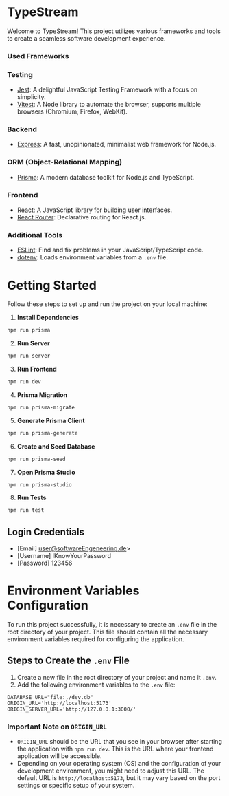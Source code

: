 # TypeStream

Welcome to TypeStream! This project utilizes various frameworks and tools to create a seamless software development experience.

### Used Frameworks

### Testing

- [Jest](https://jestjs.io/): A delightful JavaScript Testing Framework with a focus on simplicity.
- [Vitest](https://vitest.dev/): A Node library to automate the browser, supports multiple browsers (Chromium, Firefox, WebKit).

### Backend

- [Express](https://expressjs.com/): A fast, unopinionated, minimalist web framework for Node.js.

### ORM (Object-Relational Mapping)

- [Prisma](https://www.prisma.io/): A modern database toolkit for Node.js and TypeScript.

### Frontend

- [React](https://reactjs.org/): A JavaScript library for building user interfaces.
- [React Router](https://reactrouter.com/): Declarative routing for React.js.

### Additional Tools

- [ESLint](https://eslint.org/): Find and fix problems in your JavaScript/TypeScript code.
- [dotenv](https://www.npmjs.com/package/dotenv): Loads environment variables from a `.env` file.

# Getting Started

Follow these steps to set up and run the project on your local machine:

1. **Install Dependencies**

```bash
npm run prisma
```

2. **Run Server**

```bash
npm run server
```

3. **Run Frontend**

```bash
npm run dev
```

4. **Prisma Migration**

```bash
npm run prisma-migrate
```

5. **Generate Prisma Client**

```bash
npm run prisma-generate
```

6. **Create and Seed Database**

```bash
npm run prisma-seed
```

7. **Open Prisma Studio**

```bash
npm run prisma-studio
```

8. **Run Tests**

```bash
npm run test
```

## Login Credentials

- [Email] <user@softwareEngeneering.de>>
- [Username] IKnowYourPassword
- [Password] 123456

# Environment Variables Configuration

To run this project successfully, it is necessary to create an `.env` file in the root directory of your project. This file should contain all the necessary environment variables required for configuring the application.

## Steps to Create the `.env` File

1. Create a new file in the root directory of your project and name it `.env`.
2. Add the following environment variables to the `.env` file:

```env
DATABASE_URL="file:./dev.db"
ORIGIN_URL='http://localhost:5173' 
ORIGIN_SERVER_URL='http://127.0.0.1:3000/'
```

### Important Note on `ORIGIN_URL`

- `ORIGIN_URL` should be the URL that you see in your browser after starting the application with `npm run dev`. This is the URL where your frontend application will be accessible.
- Depending on your operating system (OS) and the configuration of your development environment, you might need to adjust this URL. The default URL is `http://localhost:5173`, but it may vary based on the port settings or specific setup of your system.
